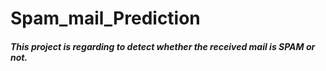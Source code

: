 # Spam_mail_Prediction

##### This project is regarding to detect whether the received mail is SPAM or not.

